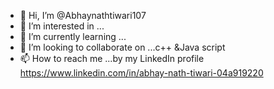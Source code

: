 - 👋 Hi, I’m @Abhaynathtiwari107
- 👀 I’m interested in ...
- 🌱 I’m currently learning ...
- 💞️ I’m looking to collaborate on ...c++ &Java script
- 📫 How to reach me ...by my LinkedIn profile https://www.linkedin.com/in/abhay-nath-tiwari-04a919220
  

<!---
Abhaynathtiwari107/Abhaynathtiwari107 is a ✨ special ✨ repository because its `README.md` (this file) appears on your GitHub profile.
You can click the Preview link to take a look at your changes.
--->
